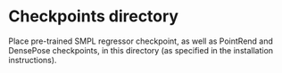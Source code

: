 # Checkpoints directory
Place pre-trained SMPL regressor checkpoint, as well as PointRend and DensePose checkpoints, in this directory (as specified in the installation instructions).